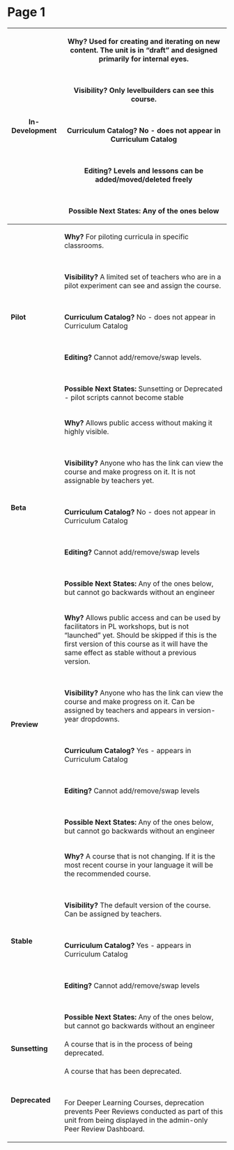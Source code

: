 # Page 1

| **In-Development** | <p><strong>Why?</strong> Used for creating and iterating on new content. The unit is in “draft” and designed primarily for internal eyes.</p><p><br></p><p><strong>Visibility?</strong> Only levelbuilders can see this course. </p><p><br></p><p><strong>Curriculum Catalog?</strong> No - does not appear in Curriculum Catalog</p><p><br></p><p><strong>Editing?</strong> Levels and lessons can be added/moved/deleted freely</p><p><br></p><p><strong>Possible Next States:</strong> Any of the ones below</p>                                                                                                                                                                                                                                   |
| ------------------ | ----------------------------------------------------------------------------------------------------------------------------------------------------------------------------------------------------------------------------------------------------------------------------------------------------------------------------------------------------------------------------------------------------------------------------------------------------------------------------------------------------------------------------------------------------------------------------------------------------------------------------------------------------------------------------------------------------------------------------------------------------- |
| **Pilot**          | <p><strong>Why?</strong> For piloting curricula in specific classrooms.</p><p><br></p><p><strong>Visibility?</strong> A limited set of teachers who are in a pilot experiment can see and assign the course.</p><p><br></p><p><strong>Curriculum Catalog?</strong> No - does not appear in Curriculum Catalog</p><p><br></p><p><strong>Editing?</strong> Cannot add/remove/swap levels.</p><p><br></p><p><strong>Possible Next States:</strong> Sunsetting or Deprecated - pilot scripts cannot become stable</p>                                                                                                                                                                                                                                     |
| **Beta**           | <p><strong>Why?</strong> Allows public access without making it highly visible.</p><p><br></p><p><strong>Visibility?</strong> Anyone who has the link can view the course and make progress on it. It is not assignable by teachers yet.</p><p><br></p><p><strong>Curriculum Catalog?</strong> No - does not appear in Curriculum Catalog</p><p><br></p><p><strong>Editing?</strong> Cannot add/remove/swap levels</p><p><br></p><p><strong>Possible Next States:</strong> Any of the ones below, but cannot go backwards without an engineer</p>                                                                                                                                                                                                     |
| **Preview**        | <p><strong>Why?</strong> Allows public access and can be used by facilitators in PL workshops, but is not “launched” yet. Should be skipped if this is the first version of this course as it will have the same effect as stable without a previous version.</p><p><br></p><p><strong>Visibility?</strong> Anyone who has the link can view the course and make progress on it. Can be assigned by teachers and appears in version-year dropdowns.</p><p><br></p><p><strong>Curriculum Catalog?</strong> Yes - appears in Curriculum Catalog</p><p><br></p><p><strong>Editing?</strong> Cannot add/remove/swap levels</p><p><br></p><p><strong>Possible Next States:</strong> Any of the ones below, but cannot go backwards without an engineer</p> |
| **Stable**         | <p><strong>Why?</strong> A course that is not changing. If it is the most recent course in your language it will be the recommended course.</p><p><br></p><p><strong>Visibility?</strong> The default version of the course. Can be assigned by teachers.</p><p><br></p><p><strong>Curriculum Catalog?</strong> Yes - appears in Curriculum Catalog</p><p><br></p><p><strong>Editing?</strong> Cannot add/remove/swap levels</p><p><br></p><p><strong>Possible Next States:</strong> Any of the ones below, but cannot go backwards without an engineer</p>                                                                                                                                                                                           |
| **Sunsetting**     | A course that is in the process of being deprecated.                                                                                                                                                                                                                                                                                                                                                                                                                                                                                                                                                                                                                                                                                                  |
| **Deprecated**     | <p>A course that has been deprecated.</p><p><br></p><p>For Deeper Learning Courses, deprecation prevents Peer Reviews conducted as part of this unit from being displayed in the admin-only Peer Review Dashboard.</p>                                                                                                                                                                                                                                                                                                                                                                                                                                                                                                                                |
